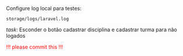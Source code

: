Configure log local para testes:

    storage/logs/laravel.log

*task*: Esconder o botão cadastrar disciplina e cadastrar turma para não logados


<div style="color:red;">!!! please commit this !!!</div>
